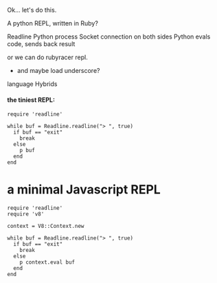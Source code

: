 Ok... let's do this.

A python REPL, written in Ruby?

Readline
Python process
Socket connection on both sides
Python evals code, sends back result

or we can do rubyracer repl.
  - and maybe load underscore?

language Hybrids


#### the tiniest REPL:

```
require 'readline'

while buf = Readline.readline("> ", true)
  if buf == "exit"
    break
  else
    p buf
  end
end
```

# a minimal Javascript REPL

```
require 'readline'
require 'v8'

context = V8::Context.new

while buf = Readline.readline("> ", true)
  if buf == "exit"
    break
  else
    p context.eval buf
  end
end
```
